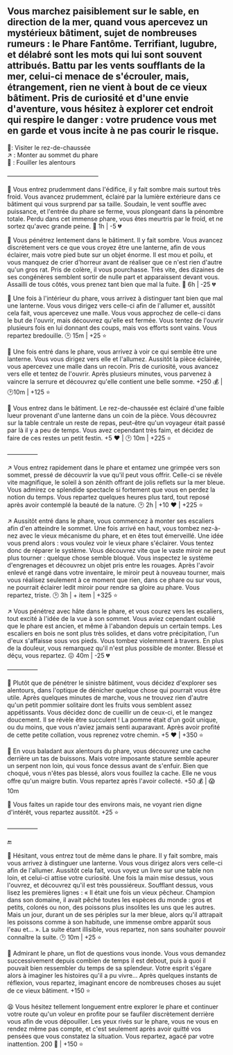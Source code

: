 ## Vous marchez paisiblement sur le sable, en direction de la mer, quand vous apercevez un mystérieux bâtiment, sujet de nombreuses rumeurs : le Phare Fantôme. Terrifiant, lugubre, et délabré sont les mots qui lui sont souvent attribués. Battu par les vents soufflants de la mer, celui-ci menace de s'écrouler, mais, étrangement, rien ne vient à bout de ce vieux bâtiment. Pris de curiosité et d'une envie d'aventure, vous hésitez à explorer cet endroit qui respire le danger : votre prudence vous met en garde et vous incite à ne pas courir le risque. 

🚪: Visiter le rez-de-chaussée  
↗️ : Monter au sommet du phare  
🔎 : Fouiller les alentours   

———————————————


🚪 Vous entrez prudemment dans l'édifice, il y fait sombre mais surtout très froid. Vous avancez prudemment, éclairé par la lumière extérieure dans ce bâtiment qui vous surprend par sa taille. Soudain, le vent souffle avec puissance, et l'entrée du phare se ferme, vous plongeant dans la pénombre totale. Perdu dans cet immense phare, vous êtes meurtris par le froid, et ne sortez qu'avec grande peine. 🥶 1h | -5 💔 

🚪 Vous pénétrez lentement dans le bâtiment. Il y fait sombre. Vous avancez discrètement vers ce que vous croyez être une lanterne, afin de vous éclairer, mais votre pied bute sur un objet énorme. Il est mou et poilu, et vous manquez de crier d'horreur avant de réaliser que ce n'est rien d'autre qu'un gros rat. Pris de colère, il vous pourchasse. Très vite, des dizaines de ses congénères semblent sortir de nulle part et apparaissent devant vous. Assailli de tous côtés, vous prenez tant bien que mal la fuite.
🤕 6h | -25 💔

🚪 Une fois à l'intérieur du phare, vous arrivez à distinguer tant bien que mal une lanterne. Vous vous dirigez vers celle-ci afin de l'allumer et, aussitôt cela fait, vous apercevez une malle. Vous vous approchez de celle-ci dans le but de l'ouvrir, mais découvrez qu'elle est fermée. Vous tentez de l'ouvrir plusieurs fois en lui donnant des coups, mais vos efforts sont vains. Vous repartez bredouille.
🕑 15m | +25 ⭐

🚪 Une fois entré dans le phare, vous arrivez à voir ce qui semble être une lanterne. Vous vous dirigez vers elle et l'allumez. Aussitôt la pièce éclairée, vous apercevez une malle dans un recoin. Pris de curiosité, vous avancez vers elle et tentez de l'ouvrir. Après plusieurs minutes, vous parvenez à vaincre la serrure et découvrez qu'elle contient une belle somme.
+250 💰 | 🕑10m | +125 ⭐

🚪 Vous entrez dans le bâtiment. Le rez-de-chaussée est éclairé d'une faible lueur provenant d'une lanterne dans un coin de la pièce. Vous découvrez sur la table centrale un reste de repas, peut-être qu'un voyageur était passé par là il y a peu de temps. Vous avez cependant très faim, et décidez de faire de ces restes un petit festin.
+5 ❤️ | 🕑 10m | +225 ⭐

—————


↗️ Vous entrez rapidement dans le phare et entamez une grimpée vers son sommet, pressé de découvrir la vue qu'il peut vous offrir. Celle-ci se révèle vite magnifique, le soleil à son zénith offrant de jolis reflets sur la mer bleue. Vous admirez ce splendide spectacle si fortement que vous en perdez la notion du temps. Vous repartez quelques heures plus tard, tout reposé après avoir contemplé la beauté de la nature.
🕑 2h | +10 ❤️ | +225 ⭐

↗️ Aussitôt entré dans le phare, vous commencez à monter ses escaliers afin d'en atteindre le sommet. Une fois arrivé en haut, vous tombez nez-à-nez avec le vieux mécanisme du phare, et en êtes tout émerveillé. Une idée vous prend alors : vous voulez voir le vieux phare s'éclairer. Vous tentez donc de réparer le système. Vous découvrez vite que le vaste miroir ne peut plus tourner : quelque chose semble bloqué. Vous inspectez le système d'engrenages et découvrez un objet pris entre les rouages. Après l'avoir enlevé et rangé dans votre inventaire, le miroir peut à nouveau tourner, mais vous réalisez seulement à ce moment que rien, dans ce phare ou sur vous, ne pourrait éclairer ledit miroir pour rendre sa gloire au phare. Vous repartez, triste.
🕑 3h | + item | +325 ⭐

↗️ Vous pénétrez avec hâte dans le phare, et vous courez vers les escaliers, tout excité à l'idée de la vue à son sommet. Vous aviez cependant oublié que le phare est ancien, et même à l'abandon depuis un certain temps. Les escaliers en bois ne sont plus très solides, et dans votre précipitation, l'un d'eux s'affaisse sous vos pieds. Vous tombez violemment à travers. En plus de la douleur, vous remarquez qu'il n'est plus possible de monter. Blessé et déçu, vous repartez.
😖 40m | -25 💔 

—————

🔎 Plutôt que de pénétrer le sinistre bâtiment, vous décidez d'explorer ses alentours, dans l'optique de dénicher quelque chose qui pourrait vous être utile. Après quelques minutes de marche, vous ne trouvez rien d'autre qu'un petit pommier solitaire dont les fruits vous semblent assez appétissants. Vous décidez donc de cueillir un de ceux-ci, et le mangez doucement. Il se révèle être succulent ! La pomme était d'un goût unique, ou du moins, que vous n'aviez jamais senti auparavant. Après avoir profité de cette petite collation, vous reprenez votre chemin.
+5 ❤️ | +350 ⭐

🔎 En vous baladant aux alentours du phare, vous découvrez une cache derrière un tas de buissons. Mais votre imposante stature semble apeurer un serpent non loin, qui vous fonce dessus avant de s'enfuir. Bien que choqué, vous n'êtes pas blessé, alors vous fouillez la cache. Elle ne vous offre qu'un maigre butin. Vous repartez après l'avoir collecté.
+50 💰 | 😱 10m 

🔎 Vous faites un rapide tour des environs mais, ne voyant rien digne d'intérêt, vous repartez aussitôt.
+25 ⭐

—————

🔚

📖 Hésitant, vous entrez tout de même dans le phare. Il y fait sombre, mais vous arrivez à distinguer une lanterne. Vous vous dirigez alors vers celle-ci afin de l'allumer. Aussitôt cela fait, vous voyez un livre sur une table non loin, et celui-ci attise votre curiosité. Une fois la main mise dessus, vous l'ouvrez, et découvrez qu'il est très poussiéreux. Soufflant dessus, vous lisez les premières lignes : « Il était une fois un vieux pêcheur. Champion dans son domaine, il avait pêché toutes les espèces du monde : gros et petits, colorés ou non, des poissons plus insolites les uns que les autres. Mais un jour, durant un de ses périples sur la mer bleue, alors qu'il attrapait les poissons comme à son habitude, une immense ombre apparût sous l'eau et… ». La suite étant illisible, vous repartez, non sans souhaiter pouvoir connaître la suite.
🕑 10m | +25 ⭐

🤔 Admirant le phare, un flot de questions vous inonde. Vous vous demandez successivement depuis combien de temps il est debout, puis à quoi il pouvait bien ressembler du temps de sa splendeur. Votre esprit s'égare alors à imaginer les histoires qu'il a pu vivre... Après quelques instants de réflexion, vous repartez, imaginant encore de nombreuses choses au sujet de ce vieux bâtiment.
+150 ⭐

😫 Vous hésitez tellement longuement entre explorer le phare et continuer votre route qu'un voleur en profite pour se faufiler discrètement derrière vous afin de vous dépouiller. Les yeux rivés sur le phare, vous ne vous en rendez même pas compte, et c'est seulement après avoir quitté vos pensées que vous constatez la situation. Vous repartez, agacé par votre inattention. 
200 💸 | +150 ⭐
